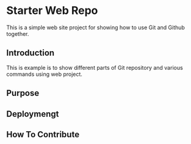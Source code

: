 # Starter Web Repo

  This is a simple web site project for showing how to use Git and Github together.
  
## Introduction

   This is example is to show different parts of Git repository and various commands using web project.

## Purpose

## Deploymengt

## How To Contribute
